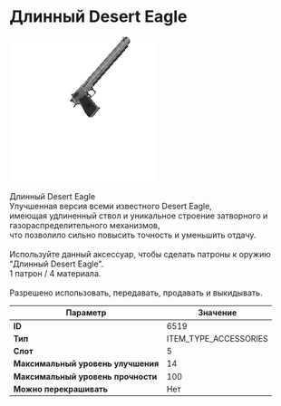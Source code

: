 # Длинный Desert Eagle

![Item Image](../img/6519.webp?raw=true)

Длинный Desert Eagle<br>Улучшенная версия всеми известного Desert Eagle, <br>имеющая удлиненный ствол и уникальное строение затворного и газораспределительного механизмов, <br>что позволило сильно повысить точность и уменьшить отдачу.<br><br>Используйте данный аксессуар, чтобы сделать патроны к оружию "Длинный Desert Eagle".<br>1 патрон / 4 материала.<br><br>Разрешено использовать, передавать, продавать и выкидывать.


| Параметр | Значение |
|----------|----------|
| **ID** | 6519 |
| **Тип** | ITEM_TYPE_ACCESSORIES |
| **Слот** | 5 |
| **Максимальный уровень улучшения** | 14 |
| **Максимальный уровень прочности** | 100 |
| **Можно перекрашивать** | Нет |


